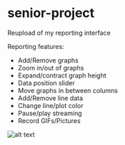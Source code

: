 # senior-project
Reupload of my reporting interface

Reporting features:

- Add/Remove graphs
- Zoom in/out of graphs
- Expand/contract graph height
- Data position slider
- Move graphs in between columns
- Add/Remove line data
- Change line/plot color
- Pause/play streaming
- Record GIFs/Pictures

![alt text](https://raw.githubusercontent.com/ealmachar/senior-project/master/report%20example.PNG "example ")